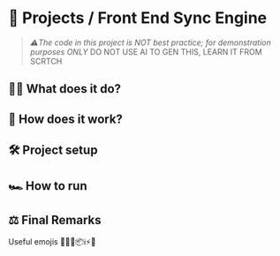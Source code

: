 # 🔄 Projects / Front End Sync Engine <name>
> *⚠️The code in this project is NOT best practice; for demonstration purposes ONLY*
DO NOT USE AI TO GEN THIS, LEARN IT FROM SCRTCH

## 🤷‍♂️ What does it do?

## 👷 How does it work?


## 🛠️ Project setup


## 🏎️ How to run 


## ⚖️ Final Remarks


Useful emojis
👷🌐✅📦ℹ️⚡🧰